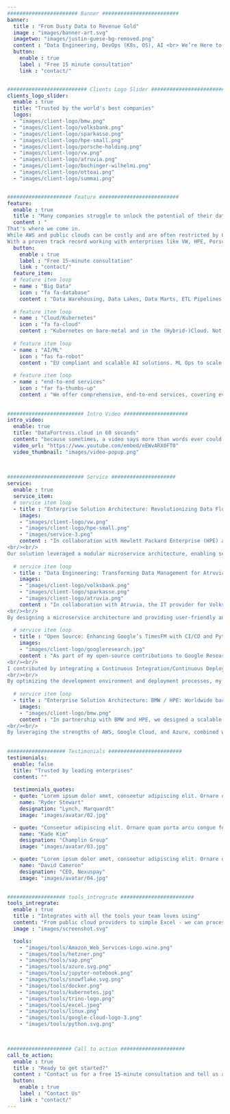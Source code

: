 ```yaml
---
####################### Banner #########################
banner:
  title : "From Dusty Data to Revenue Gold"
  image : "images/banner-art.svg"
  imagetwo: "images/justin-guese-bg-removed.png"
  content : "Data Engineering, DevOps (K8s, OS), AI <br> We’re Here to Help"
  button:
    enable : true
    label : "Free 15 minute consultation"
    link : "contact/"


########################## Clients Logo Slider #########################
clients_logo_slider:
  enable : true
  title: "Trusted by the world's best companies"
  logos:
  - "images/client-logo/bmw.png"
  - "images/client-logo/volksbank.png"
  - "images/client-logo/sparkasse.png"
  - "images/client-logo/hpe-small.png"
  - "images/client-logo/porsche-holding.png"
  - "images/client-logo/vw.png"
  - "images/client-logo/atruvia.png"
  - "images/client-logo/buchinger-wilhelmi.png"
  - "images/client-logo/ottoai.png"
  - "images/client-logo/summai.png"


##################### Feature ##########################
feature:
  enable : true
  title : "Many companies struggle to unlock the potential of their data"
  content : "
That's where we come in.
While AWS and public clouds can be costly and are often restricted by German finance and healthcare regulations, we offer secure Kubernetes hosting solutions.
With a proven track record working with enterprises like VW, HPE, Porsche, and major banks, we can transform your data into valuable revenue."
  button:
    enable : true
    label : "Free 15-minute consultation"
    link : "contact/"
  feature_item:
  # feature item loop
  - name : "Big Data"
    icon : "fa fa-database"
    content : "Data Warehousing, Data Lakes, Data Marts, ETL Pipelines and Trino/Hadoop. We can ingest and process any data!"
    
  # feature item loop
  - name : "Cloud/Kubernetes"
    icon : "fa fa-cloud"
    content : "Kubernetes on bare-metal and in the (Hybrid-)Cloud. Not sure which to choose? Give us a call!"
    
  # feature item loop
  - name : "AI/ML"
    icon : "fas fa-robot"
    content : "EU compliant and scalable AI solutions. ML Ops to scale your AI workloads."
    
  # feature item loop
  - name : "end-to-end services"
    icon : "far fa-thumbs-up"
    content : "We offer comprehensive, end-to-end services, covering everything from consulting and architecture to programming."
      
      
######################### Intro Video #####################
intro_video:
  enable: true
  title: "DataFortress.cloud in 60 seconds"
  content: "because sometimes, a video says more than words ever could."
  video_url: "https://www.youtube.com/embed/eEWvARX0FT0"
  video_thumbnail: "images/video-popup.png"

      
      
######################### Service #####################
service:
  enable : true
  service_item:
  # service item loop
  - title : "Enterprise Solution Architecture: Revolutionizing Data Flow in VW’s Sampling Process with HPE"
    images:
    - "images/client-logo/vw.png"
    - "images/client-logo/hpe-small.png"
    - "images/service-3.png"
    content : "In collaboration with Hewlett Packard Enterprise (HPE) and Volkswagen (VW), we engineered a cutting-edge solution architecture that transformed VW’s enterprise material sampling process. By integrating a SaaS platform into VW’s complex system architecture, we significantly increased the speed-to-market of new vehicle models while streamlining the entire sampling workflow.
<br/><br/>
Our solution leveraged a modular microservice architecture, enabling secure, compliant data transfer between diverse VW systems and the new platform. The result? A remarkable 64% reduction in sampling time and error rates, all while meeting VW and VDA compliance standards. This project showcases our expertise in tackling technological challenges, improving efficiency, and delivering impactful solutions for global leaders like VW."
      
  # service item loop
  - title : "Data Engineering: Transforming Data Management for Atruvia, Sparkasse, and Volksbank"
    images:
    - "images/client-logo/volksbank.png"
    - "images/client-logo/sparkasse.png"
    - "images/client-logo/atruvia.png"
    content : "In collaboration with Atruvia, the IT provider for Volksbank and Sparkasse, we replaced an expensive Hadoop-based infrastructure with a modern, open-source data warehouse. Built on Trino and S3 autoscaling clusters, this BaFin-compliant architecture handles vast amounts of finance data from millions of customers while delivering exceptional performance at a reduced cost.
<br/><br/>
By designing a microservice architecture and providing user-friendly analytics environments, we empowered Atruvia’s teams to seamlessly analyze large datasets without complex configurations. Our solution not only enhanced scalability and data performance but also ensured regulatory compliance, positioning Atruvia for future growth. This project showcases our ability to deliver innovative, cost-efficient data architectures that meet the highest industry standards."
      
  # service item loop
  - title : "Open Source: Enhancing Google’s TimesFM with CI/CD and Python Poetry"
    images:
    - "images/client-logo/googleresearch.jpg"
    content : "As part of my open-source contributions to Google Research’s TimesFM project, I implemented key improvements that streamlined the development process and enhanced user accessibility. TimesFM, a cutting-edge forecasting model pre-trained on 100 billion real-world time points, offers impressive zero-shot performance for time-series forecasting across industries like retail, finance, and healthcare. Despite its robust capabilities, the project needed improvements in deployment and dependency management to maximize its impact.
<br/><br/>
I contributed by integrating a Continuous Integration/Continuous Deployment (CI/CD) pipeline using GitHub Actions, automating testing and deployment workflows, and ensuring consistent code quality. Additionally, I implemented Python Poetry for seamless dependency management, simplifying installation and enhancing reproducibility. These enhancements lowered the barrier for new users and developers, improved productivity, and fostered better collaboration, allowing TimesFM to remain at the forefront of time-series forecasting innovation.
<br/><br/>
By optimizing the development environment and deployment processes, my contributions have ensured that TimesFM can continue to deliver powerful forecasting capabilities with greater efficiency and ease."
      
  # service item loop
  - title : "Enterprise Solution Architecture: BMW / HPE: Worldwide backup solution for VMs"
    images:
    - "images/client-logo/bmw.png"
    content : "In partnership with BMW and HPE, we designed a scalable and cost-efficient global backup solution to support BMW’s extensive virtual machine (VM) systems and file sharing infrastructure. Faced with the challenge of managing hundreds of petabytes of data across a worldwide network, we developed a hybrid strategy that seamlessly integrated cloud storage providers with on-premises HPE deduplication servers.
<br/><br/>
By leveraging the strengths of AWS, Google Cloud, and Azure, combined with HPE’s advanced deduplication technology, we overcame bandwidth limitations and significantly reduced storage costs. Our solution ensured data reliability through multi-cloud redundancy and allowed for scalable growth in line with BMW’s future needs. This project highlights our expertise in architecting global data backup systems that deliver robust performance, cost-efficiency, and long-term sustainability."
       
       
################### Testimonials ########################
testimonials:
  enable: false
  title: "Trusted by leading enterprises"
  content: ""
  
  testimonials_quotes:
  - quote: "Lorem ipsum dolor amet, conseetur adipiscing elit. Ornare quam porta arcu congue felis volutpat. Vitae lectudbfs dolor faucibus"
    name: "Ryder Stewart"
    designation: "Lynch, Marquardt"
    image: "images/avatar/02.jpg"

  - quote: "Conseetur adipiscing elit. Ornare quam porta arcu congue felis volutpat. Vitae lectudbfs pellentesque vitae dolor faucibus"
    name: "Kade Kim"
    designation: "Champlin Group"
    image: "images/avatar/03.jpg"

  - quote: "Lorem ipsum dolor amet, conseetur adipiscing elit. Ornare quam porta arcu congue felis volutpat. Vitae lectudbfs pellentesque vitae dolor"
    name: "David Cameron"
    designation: "CEO, Nexuspay"
    image: "images/avatar/04.jpg"
        

################### tools_intregrate ########################
tools_intregrate:
  enable : true
  title : "Integrates with all the tools your team loves using"
  content: "From public cloud providers to simple Excel - we can process and integrate any data source."
  image : "images/screenshot.svg"

  tools:
    - "images/tools/Amazon_Web_Services-Logo.wine.png"
    - "images/tools/hetzner.png"
    - "images/tools/sap.png"
    - "images/tools/azure.svg.png"
    - "images/tools/jupyter-notebook.png"
    - "images/tools/snowflake.svg.png"
    - "images/tools/docker.png"
    - "images/tools/kubernetes.jpg"
    - "images/tools/trino-logo.png"
    - "images/tools/excel.jpeg"
    - "images/tools/linux.png"
    - "images/tools/google-cloud-logo-3.png"
    - "images/tools/python.svg.png"

  

##################### Call to action #####################
call_to_action:
  enable : true
  title : "Ready to get started?"
  content : "Contact us for a free 15-minute consultation and tell us about your data/cloud challenges."
  button:
    enable : true
    label : "Contact Us"
    link : "contact/"
---
```

